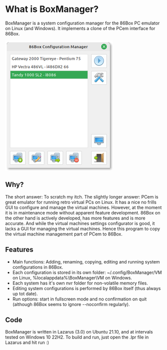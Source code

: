 What is BoxManager?
===================
BoxManager is a system configuration manager for the 86Box PC emulator on Linux (and Windows). It implements a clone of the PCem interface for 86Box.

![alt text](https://github.com/sharkbyte16/BoxManager/blob/main/images/Screenshot%20BoxManager.png?raw=true)

Why?
----
The short answer: To scratch my itch. 
The slightly longer answer: PCem is great emulator for running retro virtual PCs on Linux. It has a nice no frills GUI to configure and manage the virtual machines. However, at the moment it is in maintenance mode without apparent feature development. 86Box on the other hand is actively developed, has more features and is more accurate. And while the virtual machines settings configurator is good, it lacks a GUI for managing the virtual machines. Hence this program to copy the virtual machine management part of PCem to 86Box.

Features
--------
- Main functions: Adding, renaming, copying, editing and running system configurations in 86Box.
- Each  configuration is stored in its own folder: ~/.config/BoxManager/VM on Linux, %localappdata%\BoxManager\VM on Windows.
- Each system has it's own nvr folder for non-volatile memory files.
- Editing system configurations is performed by 86Box itself (thus always up tot date).
- Run options: start in fullscreen mode and no confirmation on quit (although 86Box seems to ignore --noconfirm regularly).


Code
----
BoxManager is written in Lazarus (3.0) on Ubuntu 21.10, and at intervals tested on Windows 10 22H2.
To build and run, just open the .lpr file in Lazarus and hit run :)

  


